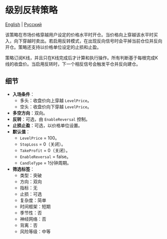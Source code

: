 # 级别反转策略
[English](README.md) | [Русский](README_ru.md)

该策略在市场价格穿越用户设定的价格水平时开仓。当价格向上穿越该水平时买入，向下穿越时卖出。若启用反转模式，在出现反向信号时会平掉当前仓位并反向开仓。策略还支持以价格单位设定的止损和止盈。

策略订阅K线，并且只在K线完成后才计算和执行操作。所有判断基于每根完成K线的收盘价。当启用反转时，下一个相反信号会触发平仓并反向建仓。

## 细节

- **入场条件**：
  - 多头：收盘价向上穿越 `LevelPrice`。
  - 空头：收盘价向下穿越 `LevelPrice`。
- **多空方向**：双向。
- **反转**：可选，由 `EnableReversal` 控制。
- **止损止盈**：可选，以价格单位设置。
- **默认值**：
  - `LevelPrice` = 100。
  - `StopLoss` = 0（关闭）。
  - `TakeProfit` = 0（关闭）。
  - `EnableReversal` = false。
  - `CandleType` = 1分钟周期。
- **筛选标签**：
  - 类型：突破
  - 方向：双向
  - 指标：无
  - 止损：可选
  - 复杂度：简单
  - 时间框架：短期
  - 季节性：否
  - 神经网络：否
  - 背离：否
  - 风险等级：中等
